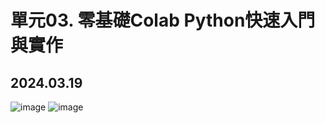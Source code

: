 # 單元03. 零基礎Colab Python快速入門與實作

## 2024.03.19

![image](https://github.com/thuyle12/thuyle12/assets/162243323/1d2d9a7e-f933-43c9-bd13-310cbf462849)
![image](https://github.com/thuyle12/thuyle12/assets/162243323/29b9a1a0-5564-40b5-86de-8f11137dba5b)
